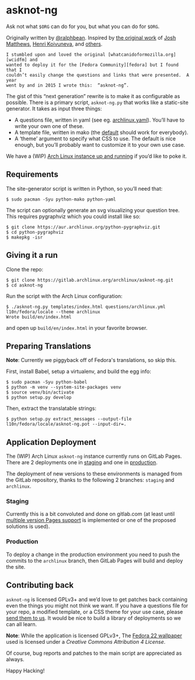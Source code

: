# asknot-ng

Ask not what `$ORG` can do for you, but what you can do for `$ORG`.

Originally written by [@ralphbean][threebean].  Inspired by [the original
work][wcidfm] of [Josh Matthews][jdm], [Henri Koivuneva][wham], and
[others][asknot-contribs].

```
I stumbled upon and loved the original [whatcanidoformozilla.org][wcidfm] and
wanted to deploy it for the [Fedora Community][fedora] but I found that I
couldn’t easily change the questions and links that were presented.  A year
went by and in 2015 I wrote this:  “asknot-ng”.
```

The gist of this “next generation” rewrite is to make it as configurable as
possible.  There is a primary script, ``asknot-ng.py``
that works like a static-site generator.  It takes as input three things:

- A questions file, written in yaml (see eg.
  [archlinux.yaml][archlinux-questions]).  You’ll have to write your own one of
  these.
- A template file, written in mako (the [default][default-template] should work
  for everybody).
- A ‘theme’ argument to specify what CSS to use.  The default is nice enough,
  but you’ll probably want to customize it to your own use case.

We have a (WIP) [Arch Linux instance up and running][wcidfa] if you’d like to
poke it.

## Requirements

The site-generator script is written in Python, so you’ll need that:

    $ sudo pacman -Syu python-mako python-yaml

The script can optionally generate an svg visualizing your question tree.  This
requires pygraphviz which you could install like so:

    $ git clone https://aur.archlinux.org/python-pygraphviz.git
    $ cd python-pygraphviz
    $ makepkg -isr

## Giving it a run

Clone the repo:

    $ git clone https://gitlab.archlinux.org/archlinux/asknot-ng.git
    $ cd asknot-ng

Run the script with the Arch Linux configuration:

    $ ./asknot-ng.py templates/index.html questions/archlinux.yml l10n/fedora/locale --theme archlinux
    Wrote build/en/index.html

and open up `build/en/index.html` in your favorite browser.

## Preparing Translations

**Note**: Currently we piggyback off of Fedora's translations, so skip this.

First, install Babel, setup a virtualenv, and build the egg info:

    $ sudo pacman -Syu python-babel
    $ python -m venv --system-site-packages venv
    $ source venv/bin/activate
    $ python setup.py develop

Then, extract the translatable strings:

    $ python setup.py extract_messages --output-file l10n/fedora/locale/asknot-ng.pot --input-dir=.

## Application Deployment

The (WIP) Arch Linux ``asknot-ng`` instance currently runs on GitLab Pages.
There are 2 deployments one in [staging] and one in [production].

The deployment of new versions to these environments is managed from the GitLab
repository, thanks to the following 2 branches: ``staging`` and ``archlinux``.

### Staging

Currently this is a bit convoluted and done on gitlab.com (at least until
[multiple version Pages
support](https://gitlab.com/gitlab-org/gitlab/-/issues/16208) is implemented or
one of the proposed solutions is used).

### Production

To deploy a change in the production environment you need to push the commits
to the ``archlinux`` branch, then GitLab Pages will build and deploy the site.

## Contributing back

``asknot-ng`` is licensed GPLv3+ and we’d love to get patches back containing
even the things you might not think we want.  If you have a questions file for
your repo, a modified template, or a CSS theme for your use case, please [send
them to us][patches].  It would be nice to build a library of deployments so we
can all learn.

**Note**: While the application is licensed GPLv3+, The [Fedora 22
wallpaper](static/themes/archlinux/img/background.jpg) used is licensed under a
*Creative Commons Attribution 4 License*.

Of course, bug reports and patches to the main script are appreciated as
always.

Happy Hacking!

[threebean]: http://threebean.org
[fedora]: https://getfedora.org
[archlinux-questions]: https://gitlab.archlinux.org/archlinux/asknot-ng/-/blob/archlinux/questions/archlinux.yml
[default-template]: https://gitlab.archlinux.org/archlinux/asknot-ng/-/blob/archlinux/templates/index.html
[patches]: https://docs.gitlab.com/ee/user/project/merge_requests/creating_merge_requests.html
[wcidfm]: https://whatcanidoformozilla.org
[wcidfa]: https://whatcanidofor.archlinux.org
[jdm]: https://www.joshmatthews.net
[wham]: https://koivuneva.net/
[asknot-contribs]: https://github.com/jdm/asknot/contributors
[staging]: https://polyzen.gitlab.io/asknot-ng-staging
[production]: https://whatcanidofor.archlinux.org
